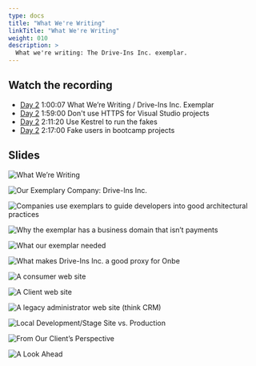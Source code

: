 ```yaml
---
type: docs
title: "What We're Writing"
linkTitle: "What We're Writing"
weight: 010
description: >
  What we're writing: The Drive-Ins Inc. exemplar.
---
```


## Watch the recording

 - [Day 2](https://onbeco.sharepoint.com/sites/Technology/Shared%20Documents/General/Architecture/Presentations/Onbe%20Microservices%20Bootcamp/Recorded%20Sessions/Bootcamp%202021-09-16%20Day%202.mp4)
   1:00:07 What We’re Writing / Drive-Ins Inc. Exemplar
 - [Day 2](https://onbeco.sharepoint.com/sites/Technology/Shared%20Documents/General/Architecture/Presentations/Onbe%20Microservices%20Bootcamp/Recorded%20Sessions/Bootcamp%202021-09-16%20Day%202.mp4)
   1:59:00 Don't use HTTPS for Visual Studio projects
 - [Day 2](https://onbeco.sharepoint.com/sites/Technology/Shared%20Documents/General/Architecture/Presentations/Onbe%20Microservices%20Bootcamp/Recorded%20Sessions/Bootcamp%202021-09-16%20Day%202.mp4)
   2:11:20 Use Kestrel to run the fakes
 - [Day 2](https://onbeco.sharepoint.com/sites/Technology/Shared%20Documents/General/Architecture/Presentations/Onbe%20Microservices%20Bootcamp/Recorded%20Sessions/Bootcamp%202021-09-16%20Day%202.mp4)
   2:17:00 Fake users in bootcamp projects

## Slides
![What We’re Writing](/images/bootcamp-slides/microservices-bootcamp/Slide17.PNG)

![Our Exemplary Company: Drive-Ins Inc. ](/images/bootcamp-slides/microservices-bootcamp/Slide154.PNG)

![Companies use exemplars to guide developers into good architectural practices](/images/bootcamp-slides/microservices-bootcamp/Slide155.PNG)

![Why the exemplar has a business domain that isn’t payments](/images/bootcamp-slides/microservices-bootcamp/Slide156.PNG)

![What our exemplar needed](/images/bootcamp-slides/microservices-bootcamp/Slide157.PNG)

![What makes Drive-Ins Inc. a good proxy for Onbe](/images/bootcamp-slides/microservices-bootcamp/Slide158.PNG)

![A consumer web site](/images/bootcamp-slides/microservices-bootcamp/Slide159.PNG)

![A Client web site](/images/bootcamp-slides/microservices-bootcamp/Slide160.PNG)

![A legacy administrator web site (think CRM)](/images/bootcamp-slides/microservices-bootcamp/Slide161.PNG)

![Local Development/Stage Site vs. Production](/images/bootcamp-slides/microservices-bootcamp/Slide18.PNG)

![From Our Client’s Perspective](/images/bootcamp-slides/microservices-bootcamp/Slide19.PNG)

![A Look Ahead](/images/bootcamp-slides/microservices-bootcamp/Slide20.PNG)
